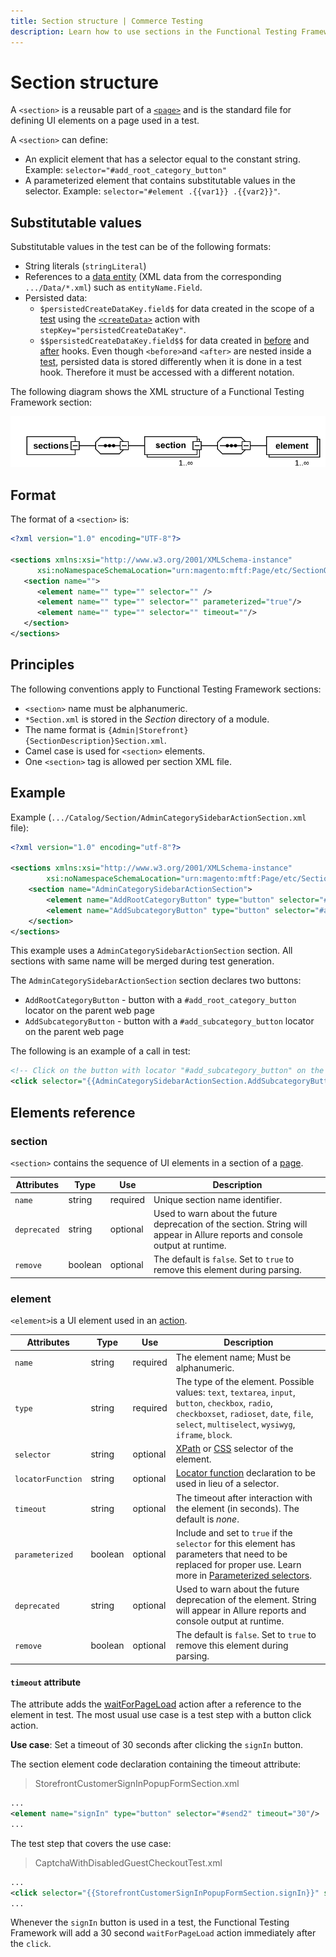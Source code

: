 ```yaml
---
title: Section structure | Commerce Testing
description: Learn how to use sections in the Functional Testing Framework to define user interface elements on a page.
---
```


# Section structure

A `<section>` is a reusable part of a [`<page>`](../page.md) and is the standard file for defining UI elements on a page used in a test.

A `<section>` can define:

-  An explicit element that has a selector equal to the constant string. Example: `selector="#add_root_category_button"`
-  A parameterized element that contains substitutable values in the selector. Example: `selector="#element .{{var1}} .{{var2}}"`.

## Substitutable values

Substitutable values in the test can be of the following formats:

-  String literals (`stringLiteral`)
-  References to a [data entity][] (XML data from the corresponding `.../Data/*.xml`) such as `entityName.Field`.
-  Persisted data:
   -  `$persistedCreateDataKey.field$` for data created in the scope of a [test][] using the [`<createData>`][] action with `stepKey="persistedCreateDataKey"`.
   -  `$$persistedCreateDataKey.field$$` for data created in [before][] and [after][] hooks. Even though `<before>`and `<after>` are nested inside a [test][], persisted data is stored differently when it is done in a test hook. Therefore it must be accessed with a different notation.

The following diagram shows the XML structure of a Functional Testing Framework section:

![XML Structure of Functional Testing Framework section](../../_images/functional-testing/section-dia.svg)

## Format

The format of a `<section>` is:

```xml
<?xml version="1.0" encoding="UTF-8"?>

<sections xmlns:xsi="http://www.w3.org/2001/XMLSchema-instance"
      xsi:noNamespaceSchemaLocation="urn:magento:mftf:Page/etc/SectionObject.xsd">
   <section name="">
      <element name="" type="" selector="" />
      <element name="" type="" selector="" parameterized="true"/>
      <element name="" type="" selector="" timeout=""/>
   </section>
</sections>
```

## Principles

The following conventions apply to Functional Testing Framework sections:

-  `<section>` name must be alphanumeric.
-  `*Section.xml` is stored in the _Section_ directory of a module.
-  The name format is `{Admin|Storefront}{SectionDescription}Section.xml`.
-  Camel case is used for `<section>` elements.
-  One `<section>` tag is allowed per section XML file.

## Example

Example (`.../Catalog/Section/AdminCategorySidebarActionSection.xml` file):

```xml
<?xml version="1.0" encoding="utf-8"?>

<sections xmlns:xsi="http://www.w3.org/2001/XMLSchema-instance"
        xsi:noNamespaceSchemaLocation="urn:magento:mftf:Page/etc/SectionObject.xsd">
    <section name="AdminCategorySidebarActionSection">
        <element name="AddRootCategoryButton" type="button" selector="#add_root_category_button" timeout="30"/>
        <element name="AddSubcategoryButton" type="button" selector="#add_subcategory_button" timeout="30"/>
    </section>
</sections>
```

This example uses a `AdminCategorySidebarActionSection` section. All sections with same name will be merged during test generation.

The `AdminCategorySidebarActionSection` section declares two buttons:

-  `AddRootCategoryButton` - button with a `#add_root_category_button` locator on the parent web page
-  `AddSubcategoryButton` - button with a `#add_subcategory_button` locator on the parent web page

The following is an example of a call in test:

```xml
<!-- Click on the button with locator "#add_subcategory_button" on the web page-->
<click selector="{{AdminCategorySidebarActionSection.AddSubcategoryButton}}" stepKey="clickOnAddSubCategory"/>
```

## Elements reference

### section

`<section>` contains the sequence of UI elements in a section of a [page][].

Attributes|Type|Use|Description
---|---|---|---
`name`|string|required|Unique section name identifier.
`deprecated`|string|optional|Used to warn about the future deprecation of the section. String will appear in Allure reports and console output at runtime.
`remove`|boolean|optional|The default is `false`. Set to `true` to remove this element during parsing.

### element

`<element>`is a UI element used in an [action][].

Attributes|Type|Use|Description
---|---|---|---
`name`|string|required|The element name; Must be alphanumeric.
`type`|string|required|The type of the element. Possible values: `text`, `textarea`, `input`, `button`, `checkbox`, `radio`, `checkboxset`, `radioset`, `date`, `file`, `select`, `multiselect`, `wysiwyg`, `iframe`, `block`.
`selector`|string|optional|[XPath][] or [CSS][] selector of the element.
`locatorFunction`|string|optional|[Locator function][] declaration to be used in lieu of a selector.
`timeout`|string|optional|The timeout after interaction with the element (in seconds). The default is _none_.
`parameterized`|boolean|optional|Include and set to `true` if the `selector` for this element has parameters that need to be replaced for proper use. Learn more in [Parameterized selectors][].
`deprecated`|string|optional|Used to warn about the future deprecation of the element. String will appear in Allure reports and console output at runtime.
`remove`|boolean|optional|The default is `false`. Set to `true` to remove this element during parsing.

#### `timeout` attribute

The attribute adds the [waitForPageLoad] action after a reference to the element in test.
The most usual use case is a test step with a button click action.

**Use case**: Set a timeout of 30 seconds after clicking the `signIn` button.

The section element code declaration containing the timeout attribute:

> StorefrontCustomerSignInPopupFormSection.xml

```xml
...
<element name="signIn" type="button" selector="#send2" timeout="30"/>
...
```

The test step that covers the use case:

> CaptchaWithDisabledGuestCheckoutTest.xml

```xml
...
<click selector="{{StorefrontCustomerSignInPopupFormSection.signIn}}" stepKey="clickSignIn"/>
...
```

Whenever the `signIn` button is used in a test, the Functional Testing Framework will add a 30 second `waitForPageLoad` action immediately after the `click`.

<!-- Link definitions -->

[waitForPageLoad]: ../test/actions.md#waitforpageload
[data entity]: ../data.md
[test]: ../test/index.md#test
[`<createData>`]: ../test/actions.md#createdata
[before]: ../test/index.md#before
[after]: ../test/index.md#after
[page]: ../page.md
[action]: ../test/actions.md
[XPath]: https://www.w3schools.com/xml/xpath_nodes.asp
[CSS]: https://www.w3schools.com/cssref/css_selectors.asp
[Locator function]: locator-functions.md
[Parameterized selectors]: parameterized-selectors.md
